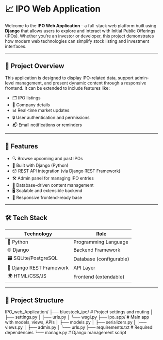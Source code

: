 # 📈 IPO Web Application 

Welcome to the **IPO Web Application** – a full-stack web platform built using **Django** that allows users to explore and interact with Initial Public Offerings (IPOs). Whether you're an investor or developer, this project demonstrates how modern web technologies can simplify stock listing and investment interfaces.

---

## 🧠 Project Overview

This application is designed to display IPO-related data, support admin-level management, and present dynamic content through a responsive frontend. It can be extended to include features like:
- 🗂️ IPO listings
- 🧾 Company details
- 📊 Real-time market updates
- 🔒 User authentication and permissions
- 📬 Email notifications or reminders

---

## 🚀 Features

- 🔍 Browse upcoming and past IPOs
- 🧠 Built with Django (Python)
- 📦 REST API integration (via Django REST Framework)
- 🛠️ Admin panel for managing IPO entries
- 🧾 Database-driven content management
- 🖥️ Scalable and extensible backend
- 🎨 Responsive frontend-ready base

---

## 🛠️ Tech Stack

| Technology        | Role                         |
|-------------------|-------------------------------|
| 🐍 Python         | Programming Language          |
| 🌐 Django         | Backend Framework             |
| 🗃️ SQLite/PostgreSQL | Database (configurable)     |
| 🧰 Django REST Framework | API Layer             |
| 🌍 HTML/CSS/JS     | Frontend (extendable)        |

---

## 📁 Project Structure

IPO_web_Application/
├── bluestock_ipo/ # Project settings and routing
│ ├── settings.py
│ ├── urls.py
│ └── wsgi.py
├── ipo_app/ # Main app with models, views, APIs
│ ├── models.py
│ ├── serializers.py
│ ├── views.py
│ ├── admin.py
│ └── urls.py
├── requirements.txt # Required dependencies
└── manage.py # Django management script
